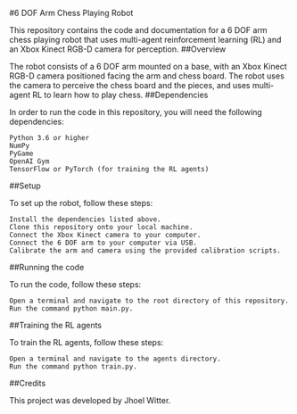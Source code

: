 #6 DOF Arm Chess Playing Robot

This repository contains the code and documentation for a 6 DOF arm chess playing robot that uses multi-agent reinforcement learning (RL) and an Xbox Kinect RGB-D camera for perception.
##Overview

The robot consists of a 6 DOF arm mounted on a base, with an Xbox Kinect RGB-D camera positioned facing the arm and chess board. The robot uses the camera to perceive the chess board and the pieces, and uses multi-agent RL to learn how to play chess.
##Dependencies

In order to run the code in this repository, you will need the following dependencies:

    Python 3.6 or higher
    NumPy
    PyGame
    OpenAI Gym
    TensorFlow or PyTorch (for training the RL agents)

##Setup

To set up the robot, follow these steps:

    Install the dependencies listed above.
    Clone this repository onto your local machine.
    Connect the Xbox Kinect camera to your computer.
    Connect the 6 DOF arm to your computer via USB.
    Calibrate the arm and camera using the provided calibration scripts.

##Running the code

To run the code, follow these steps:

    Open a terminal and navigate to the root directory of this repository.
    Run the command python main.py.

##Training the RL agents

To train the RL agents, follow these steps:

    Open a terminal and navigate to the agents directory.
    Run the command python train.py.

##Credits

This project was developed by Jhoel Witter.
